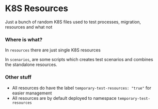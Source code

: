 # K8S Resources

Just a bunch of random K8S files used to test processes, migration, resources and what not

### Where is what?

In `resources` there are just single K8S resources

In `scenarios`, are some scripts which creates test scenarios and combines the standalone resources.

### Other stuff
* All resources do have the label `temporary-test-resources: "true"` for easier management
* All resources are by default deployed to namespace `temporary-test-resources`
